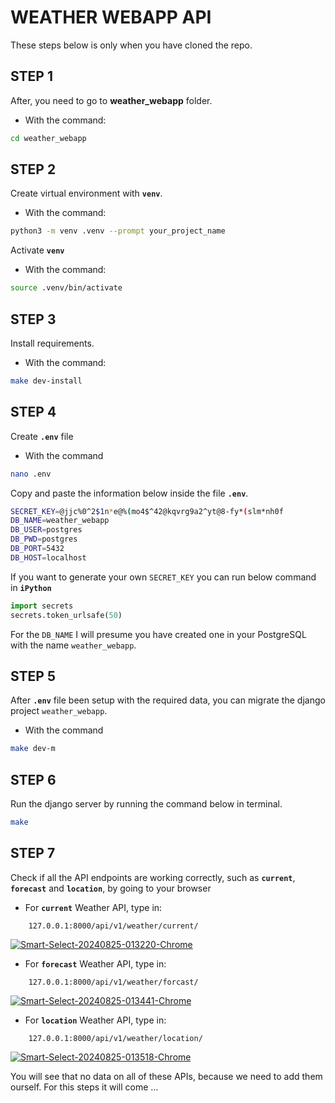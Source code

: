 # WEATHER WEBAPP API

These steps below is only when you have cloned the repo.

## **STEP 1**

After, you need to go to  **weather_webapp** folder.

- With the command:

```bash
cd weather_webapp
```

## **STEP 2**

Create virtual environment with **`venv`**.

- With the command:
```bash
python3 -m venv .venv --prompt your_project_name
```

Activate **`venv`**

- With the command:

```bash
source .venv/bin/activate
```

## **STEP 3**

Install requirements.

- With the command:

```bash
make dev-install
```


## **STEP 4**

Create **`.env`** file

- With the command

```bash
nano .env
```
Copy and paste the information below inside the file **`.env`**.

```bash
SECRET_KEY=@jjc%0^2$1n*e@%(mo4$^42@kqvrg9a2^yt@8-fy*(slm*nh0f
DB_NAME=weather_webapp        
DB_USER=postgres
DB_PWD=postgres
DB_PORT=5432
DB_HOST=localhost
```
If you want to generate your own `SECRET_KEY` you can run below command in **`iPython`**

```py
import secrets
secrets.token_urlsafe(50)
```

For the `DB_NAME` I will presume you have created one in your PostgreSQL with the name `weather_webapp`.

## **STEP 5**

After **`.env`** file been setup with the required data, you can migrate the django  project `weather_webapp`.

- With the command

```bash
make dev-m
```

## **STEP 6**

Run the django server by running the command below in terminal.

```bash
make
```

## **STEP 7**

Check if all the API endpoints are working correctly, such as **`current`**, **`forecast`** and **`location`**, by going to your browser


- For **`current`** Weather API, type in:
```
	127.0.0.1:8000/api/v1/weather/current/
```
<a href="https://ibb.co/Kztshdh"><img src="https://i.ibb.co/dJNpMFM/Smart-Select-20240825-013220-Chrome.jpg" alt="Smart-Select-20240825-013220-Chrome" border="0"></a>

- For **`forecast`** Weather API, type in:
```
	127.0.0.1:8000/api/v1/weather/forcast/
```
<a href="https://ibb.co/18XLTHc"><img src="https://i.ibb.co/HnPVqmZ/Smart-Select-20240825-013441-Chrome.jpg" alt="Smart-Select-20240825-013441-Chrome" border="0"></a>

- For **`location`** Weather API, type in:
```
	127.0.0.1:8000/api/v1/weather/location/ 
```
<a href="https://ibb.co/vj7N98Q"><img src="https://i.ibb.co/qrtH6wW/Smart-Select-20240825-013518-Chrome.jpg" alt="Smart-Select-20240825-013518-Chrome" border="0"></a>	


You will see that no data on all of these APIs, because we need to add them ourself. 
For this steps it will come ...

